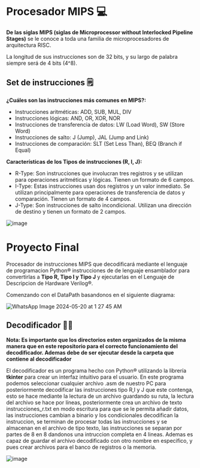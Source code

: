 
# Procesador MIPS 💻
**De las siglas MIPS (siglas de Microprocessor without Interlocked Pipeline Stages)** se le conoce a toda una familia de microprocesadores de arquitectura RISC.

La longitud de sus instrucciones son de 32 bits, y su largo de palabra siempre será de 4 bits (4^8).

## Set de instrucciones 🗒️
**¿Cuáles son las instrucciones más comunes en MIPS?:**

-  Instrucciones aritméticas: ADD, SUB, MUL, DIV
-  Instrucciones lógicas: AND, OR, XOR, NOR
-  Instrucciones de transferencia de datos: LW (Load Word), SW (Store Word)
-  Instrucciones de salto: J (Jump), JAL (Jump and Link)
-  Instrucciones de comparación: SLT (Set Less Than), BEQ (Branch if Equal)

**Características de los Tipos de instrucciones (R, I, J):**

-  R-Type: Son instrucciones que involucran tres registros y se utilizan para operaciones aritméticas y lógicas. Tienen un formato de 6 campos.
- I-Type: Estas instrucciones usan dos registros y un valor inmediato. Se utilizan principalmente para operaciones de transferencia de datos y comparación. Tienen un formato de 4 campos.
- J-Type: Son instrucciones de salto incondicional. Utilizan una dirección de destino y tienen un formato de 2 campos.

![image](https://github.com/DeniceMorones/Proyecto-Final-/assets/165964044/e80b69c9-a505-46d6-b221-64c1e6c2921b)


# Proyecto Final

Procesador de instrucciones MIPS que decodificará mediante el lenguaje de programacion Python&reg; instrucciones de de lenguaje ensamblador para convertirlas a **Tipo R, Tipo I y Tipo J** y ejecutarlas en el Lenguaje de Descripcion de Hardware Verilog&reg;.

Comenzando con el DataPath basandonos en el siguiente diagrama:

![WhatsApp Image 2024-05-20 at 1 27 45 AM](https://github.com/DeniceMorones/Proyecto-Final-/assets/167491829/95c91c5a-0e92-4a88-8ee6-e78038f5d8a5)

## Decodificador 👨‍💻

**Nota: Es importante que los directorios esten organizados de la misma manera que en este repositorio para el correcto funcionamiento del decodificador. Ademas debe de ser ejecutar desde la carpeta que contiene al decodificador**

El decodificador es un programa hecho con Python&reg; utilizando la librería **tkinter** para crear un interfaz intuitivo para el usuario.
En este programa podemos seleccionar cualquier archivo .asm de nuestro PC para posteriormente decodificar las instrucciones tipo R,I y J  que este contenga,
esto se hace mediante la lectura de un archivo guardando su ruta, la lectura del archivo se hace por líneas, posteriormente crea un archivo de texto instrucciones_r.txt en modo escritura para que se le permita añadir datos,
las instrucciones cambian a binario y los condicionales decodifican la instruccion, se terminan de procesar todas las instrucciones y se almacenan en el archivo de tipo texto,
las instrucciones se separan por partes de 8 en 8 dandonos una intruccion completa en 4 lineas.
Ademas es capaz de guardar el archivo decodificado con otro nombre en especifico, y pues crear archivos para el banco de registros o la memoria.

![image](https://github.com/DeniceMorones/Proyecto-Final-/assets/167491829/b31cc4d2-27b9-44fb-8388-99d2eea52a00)





